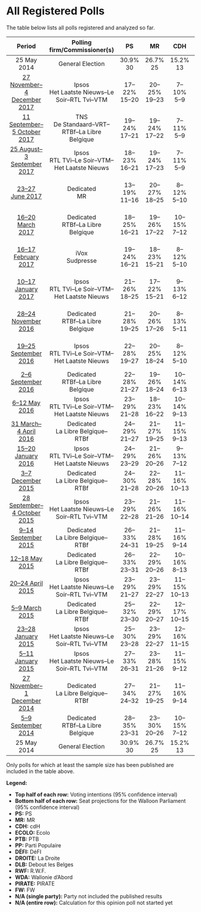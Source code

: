 # All Registered Polls

The table below lists all polls registered and analyzed so far.

| Period     | Polling firm/Commissioner(s) | PS | MR | CDH | ECOLO | PTB | PP | DÉFI | DROITE | DLB | RWF | WDA | PIRATE | FW |
|:----------:|:----------------------------:|:--:|:--:|:--:|:--:|:--:|:--:|:--:|:--:|:--:|:--:|:--:|:--:|:--:|
| 25 May 2014 | General Election | 30.9% <br> 30 | 26.7% <br> 25 | 15.2% <br> 13 | 8.6% <br> 4 | 5.8% <br> 2 | 4.9% <br> 1 | 2.5% <br> 0 | 1.4% <br> 0 | 0.8% <br> 0 | 0.5% <br> 0 | 0.4% <br> 0 | 0.2% <br> 0 | 0.1% <br> 0 |
| [27 November–4 December 2017](2017-12-04-Ipsos.html) | Ipsos <br> Het Laatste Nieuws–Le Soir–RTL Tvi–VTM | 17–22% <br> 15–20 | 20–25% <br> 19–23 | 7–10% <br> 5–9 | 9–13% <br> 7–12 | 17–21% <br> 14–19 | 3–6% <br> 0–3 | 5–8% <br> 1–5 | 1–3% <br> 0 | N/A <br> N/A | N/A <br> N/A | N/A <br> N/A | N/A <br> N/A | N/A <br> N/A |
| [11 September–5 October 2017](2017-10-05-TNS.html) | TNS <br> De Standaard–VRT–RTBf–La Libre Belgique | 19–24% <br> 17–21 | 19–24% <br> 17–22 | 7–11% <br> 5–9 | 16–21% <br> 13–18 | 13–17% <br> 10–14 | 0–1% <br> 0 | 5–7% <br> 0–5 | N/A <br> N/A | N/A <br> N/A | N/A <br> N/A | N/A <br> N/A | N/A <br> N/A | N/A <br> N/A |
| [25 August–3 September 2017](2017-09-03-Ipsos.html) | Ipsos <br> RTL TVi–Le Soir–VTM–Het Laatste Nieuws | 18–23% <br> 16–21 | 19–24% <br> 17–23 | 7–11% <br> 5–9 | 11–15% <br> 8–13 | 15–20% <br> 13–17 | 3–6% <br> 0–3 | 5–8% <br> 1–5 | 1–3% <br> 0 | N/A <br> N/A | N/A <br> N/A | N/A <br> N/A | N/A <br> N/A | N/A <br> N/A |
| [23–27 June 2017](2017-06-27-Dedicated.html) | Dedicated <br> MR | 13–19% <br> 11–16 | 20–27% <br> 18–25 | 8–12% <br> 5–10 | 9–14% <br> 6–12 | 22–29% <br> 19–24 | N/A <br> N/A | 3–6% <br> 0–2 | N/A <br> N/A | N/A <br> N/A | N/A <br> N/A | N/A <br> N/A | N/A <br> N/A | N/A <br> N/A |
| [16–20 March 2017](2017-03-20-Dedicated.html) | Dedicated <br> RTBf–La Libre Belgique | 18–25% <br> 16–21 | 19–26% <br> 17–22 | 10–15% <br> 7–12 | 9–14% <br> 6–12 | 17–23% <br> 15–20 | 1–4% <br> 0 | 1–4% <br> 0 | 2–4% <br> 0 | N/A <br> N/A | 0–1% <br> 0 | 1–3% <br> 0–1 | 0–1% <br> 0 | 1–3% <br> 0 |
| [16–17 February 2017](2017-02-17-IVox.html) | iVox <br> Sudpresse | 19–24% <br> 16–21 | 18–23% <br> 15–21 | 8–12% <br> 5–10 | 12–16% <br> 9–13 | 15–20% <br> 12–17 | 5–9% <br> 2–6 | 3–6% <br> 0–2 | N/A <br> N/A | N/A <br> N/A | N/A <br> N/A | N/A <br> N/A | N/A <br> N/A | N/A <br> N/A |
| [10–17 January 2017](2017-01-17-Ipsos.html) | Ipsos <br> RTL TVi–Le Soir–VTM–Het Laatste Nieuws | 21–26% <br> 18–25 | 17–22% <br> 15–21 | 9–13% <br> 6–12 | 9–13% <br> 6–12 | 14–19% <br> 11–16 | 4–7% <br> 0–4 | 2–4% <br> 0 | 3–5% <br> 0–2 | N/A <br> N/A | N/A <br> N/A | N/A <br> N/A | N/A <br> N/A | N/A <br> N/A |
| [28–24 November 2016](2016-11-28-Dedicated.html) | Dedicated <br> RTBf–La Libre Belgique | 21–28% <br> 19–25 | 20–26% <br> 17–26 | 8–13% <br> 5–11 | 9–14% <br> 6–11 | 14–20% <br> 10–17 | 3–7% <br> 0–4 | 2–4% <br> 0 | 1–4% <br> 0 | N/A <br> N/A | 0–2% <br> 0 | 0–1% <br> 0 | 0–2% <br> 0–1 | 1–3% <br> 0 |
| [19–25 September 2016](2016-09-25-Ipsos.html) | Ipsos <br> RTL TVi–Le Soir–VTM–Het Laatste Nieuws | 22–28% <br> 19–27 | 20–25% <br> 18–24 | 8–12% <br> 5–10 | 6–9% <br> 3–6 | 14–19% <br> 11–16 | 5–8% <br> 1–5 | 2–4% <br> 0 | 3–6% <br> 0–4 | N/A <br> N/A | N/A <br> N/A | N/A <br> N/A | N/A <br> N/A | N/A <br> N/A |
| [2–6 September 2016](2016-09-06-Dedicated.html) | Dedicated <br> RTBf–La Libre Belgique | 22–28% <br> 21–27 | 19–26% <br> 18–24 | 10–14% <br> 6–13 | 8–12% <br> 6–10 | 12–17% <br> 9–14 | 3–7% <br> 0–4 | 2–4% <br> 0–1 | 2–4% <br> 0 | N/A <br> N/A | 0–2% <br> 0 | 1–4% <br> 0–2 | 0–2% <br> 0–1 | 1–2% <br> 0 |
| [6–12 May 2016](2016-05-12-Ipsos.html) | Ipsos <br> RTL TVi–Le Soir–VTM–Het Laatste Nieuws | 23–29% <br> 21–28 | 18–23% <br> 16–22 | 10–14% <br> 9–13 | 8–12% <br> 6–11 | 11–16% <br> 9–14 | 4–7% <br> 0–5 | 2–5% <br> 0–1 | 1–3% <br> 0 | N/A <br> N/A | N/A <br> N/A | N/A <br> N/A | N/A <br> N/A | N/A <br> N/A |
| [31 March–4 April 2016](2016-04-04-Dedicated.html) | Dedicated <br> La Libre Belgique–RTBf | 24–29% <br> 21–27 | 21–27% <br> 19–25 | 11–15% <br> 9–13 | 9–13% <br> 6–11 | 9–13% <br> 7–10 | 4–7% <br> 0–5 | 2–4% <br> 0 | N/A <br> N/A | N/A <br> N/A | N/A <br> N/A | N/A <br> N/A | N/A <br> N/A | N/A <br> N/A |
| [15–20 January 2016](2016-01-20-Ipsos.html) | Ipsos <br> RTL TVi–Le Soir–VTM–Het Laatste Nieuws | 24–29% <br> 23–29 | 21–26% <br> 20–26 | 9–13% <br> 7–12 | 8–11% <br> 6–10 | 7–11% <br> 6–9 | 4–7% <br> 0–5 | 2–5% <br> 0–1 | 2–4% <br> 0 | N/A <br> N/A | N/A <br> N/A | N/A <br> N/A | N/A <br> N/A | N/A <br> N/A |
| [3–7 December 2015](2015-12-07-Dedicated.html) | Dedicated <br> La Libre Belgique–RTBf | 24–30% <br> 21–28 | 22–28% <br> 20–26 | 11–16% <br> 10–13 | 8–12% <br> 6–9 | 9–12% <br> 7–9 | 4–7% <br> 0–5 | 2–5% <br> 0 | N/A <br> N/A | N/A <br> N/A | N/A <br> N/A | N/A <br> N/A | N/A <br> N/A | N/A <br> N/A |
| [28 September–4 October 2015](2015-10-04-Ipsos.html) | Ipsos <br> Het Laatste Nieuws–Le Soir–RTL Tvi–VTM | 23–29% <br> 22–28 | 21–26% <br> 21–26 | 11–16% <br> 10–14 | 7–11% <br> 6–9 | 7–10% <br> 5–8 | 3–6% <br> 0–4 | 1–3% <br> 0 | N/A <br> N/A | N/A <br> N/A | N/A <br> N/A | N/A <br> N/A | N/A <br> N/A | N/A <br> N/A |
| [9–14 September 2015](2015-09-14-Dedicated.html) | Dedicated <br> La Libre Belgique–RTBf | 26–33% <br> 24–31 | 21–28% <br> 19–25 | 11–16% <br> 9–14 | 7–12% <br> 5–8 | 8–12% <br> 6–9 | 3–6% <br> 0–3 | 2–4% <br> 0 | N/A <br> N/A | N/A <br> N/A | N/A <br> N/A | N/A <br> N/A | N/A <br> N/A | N/A <br> N/A |
| [12–18 May 2015](2015-05-18-Dedicated.html) | Dedicated <br> La Libre Belgique–RTBf | 26–33% <br> 23–31 | 22–29% <br> 20–26 | 10–16% <br> 8–13 | 7–11% <br> 5–8 | 7–11% <br> 4–9 | 3–6% <br> 0–3 | 2–5% <br> 0 | N/A <br> N/A | N/A <br> N/A | N/A <br> N/A | N/A <br> N/A | N/A <br> N/A | N/A <br> N/A |
| [20–24 April 2015](2015-04-24-Ipsos.html) | Ipsos <br> Het Laatste Nieuws–Le Soir–RTL Tvi–VTM | 23–29% <br> 21–27 | 23–29% <br> 22–27 | 11–15% <br> 10–13 | 7–11% <br> 6–8 | 7–10% <br> 4–8 | 4–7% <br> 0–4 | 1–3% <br> 0 | N/A <br> N/A | N/A <br> N/A | N/A <br> N/A | N/A <br> N/A | N/A <br> N/A | N/A <br> N/A |
| [5–9 March 2015](2015-03-09-Dedicated.html) | Dedicated <br> La Libre Belgique–RTBf | 25–32% <br> 23–30 | 22–29% <br> 20–27 | 12–17% <br> 10–15 | 6–11% <br> 5–7 | 6–11% <br> 4–8 | 2–5% <br> 0–2 | 2–5% <br> 0 | N/A <br> N/A | N/A <br> N/A | N/A <br> N/A | N/A <br> N/A | N/A <br> N/A | N/A <br> N/A |
| [23–28 January 2015](2015-01-28-Ipsos.html) | Ipsos <br> Het Laatste Nieuws–Le Soir–RTL Tvi–VTM | 25–30% <br> 23–28 | 23–29% <br> 22–27 | 12–16% <br> 11–15 | 7–10% <br> 5–7 | 6–9% <br> 4–7 | 4–6% <br> 0–4 | 1–3% <br> 0 | N/A <br> N/A | N/A <br> N/A | N/A <br> N/A | N/A <br> N/A | N/A <br> N/A | N/A <br> N/A |
| [5–11 January 2015](2015-01-11-Ipsos.html) | Ipsos <br> Het Laatste Nieuws–Le Soir–RTL Tvi–VTM | 27–33% <br> 26–31 | 23–28% <br> 21–26 | 11–15% <br> 9–12 | 6–10% <br> 5–7 | 6–9% <br> 4–8 | 3–5% <br> 0–1 | 1–3% <br> 0 | N/A <br> N/A | N/A <br> N/A | N/A <br> N/A | N/A <br> N/A | N/A <br> N/A | N/A <br> N/A |
| [27 November–1 December 2014](2014-12-01-Dedicated.html) | Dedicated <br> La Libre Belgique–RTBf | 27–34% <br> 24–32 | 21–27% <br> 19–25 | 11–16% <br> 9–14 | 6–10% <br> 3–7 | 6–10% <br> 4–8 | 3–7% <br> 0–4 | 2–4% <br> 0 | N/A <br> N/A | N/A <br> N/A | N/A <br> N/A | N/A <br> N/A | N/A <br> N/A | N/A <br> N/A |
| [5–9 September 2014](2014-09-09-Dedicated.html) | Dedicated <br> RTBf–La Libre Belgique | 28–35% <br> 23–31 | 23–30% <br> 20–26 | 10–15% <br> 7–12 | 7–11% <br> 4–7 | 6–10% <br> 4–8 | 4–7% <br> 0–4 | 1–3% <br> 0 | 1–3% <br> 0 | 0–2% <br> 0 | 0–1% <br> 0 | 0–2% <br> 0 | 1–2% <br> 0–2 | 0–2% <br> 0 |
| 25 May 2014 | General Election | 30.9% <br> 30 | 26.7% <br> 25 | 15.2% <br> 13 | 8.6% <br> 4 | 5.8% <br> 2 | 4.9% <br> 1 | 2.5% <br> 0 | 1.4% <br> 0 | 0.8% <br> 0 | 0.5% <br> 0 | 0.4% <br> 0 | 0.2% <br> 0 | 0.1% <br> 0 |

Only polls for which at least the sample size has been published are included in the table above.

**Legend:**
+ **Top half of each row:** Voting intentions (95% confidence interval)
+ **Bottom half of each row:** Seat projections for the Walloon Parliament (95% confidence interval)
+ **PS:** PS
+ **MR:** MR
+ **CDH:** cdH
+ **ECOLO:** Ecolo
+ **PTB:** PTB
+ **PP:** Parti Populaire
+ **DÉFI:** DéFI
+ **DROITE:** La Droite
+ **DLB:** Debout les Belges
+ **RWF:** R.W.F.
+ **WDA:** Wallonie d’Abord
+ **PIRATE:** PIRATE
+ **FW:** FW
+ **N/A (single party):** Party not included the published results
+ **N/A (entire row):** Calculation for this opinion poll not started yet

